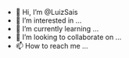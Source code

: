 - 👋 Hi, I’m @LuizSais
- 👀 I’m interested in ...
- 🌱 I’m currently learning ...
- 💞️ I’m looking to collaborate on ...
- 📫 How to reach me ...

<!---
LuizSais/LuizSais is a ✨ special ✨ repository because its `README.md` (this file) appears on your GitHub profile.
You can click the Preview link to take a look at your changes.
--->
